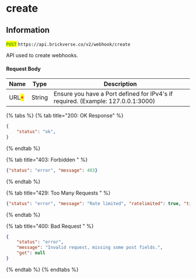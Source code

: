 # create

## Information

<mark style="color:green;">`POST`</mark> `https://api.brickverse.co/v2/webhook/create`

API used to create webhooks.

#### Request Body

| Name                                  | Type   | Description                                                                      |
| ------------------------------------- | ------ | -------------------------------------------------------------------------------- |
| URL<mark style="color:red;">\*</mark> | String | Ensure you have a Port defined for IPv4's if required. (Example: 127.0.0.1:3000) |

{% tabs %}
{% tab title="200: OK Response" %}
```json
{
    "status": "ok",
}
```
{% endtab %}

{% tab title="403: Forbidden " %}
```json
{"status": "error", "message": 403}
```
{% endtab %}

{% tab title="429: Too Many Requests " %}
```json
{"status": "error", "message": "Rate limited", "ratelimited": true, "time": "seconds_string"}
```
{% endtab %}

{% tab title="400: Bad Request " %}
```json
{
    "status": "error",
    "message": "Invalid request, missing some post fields.",
    "got": null
}
```
{% endtab %}
{% endtabs %}
